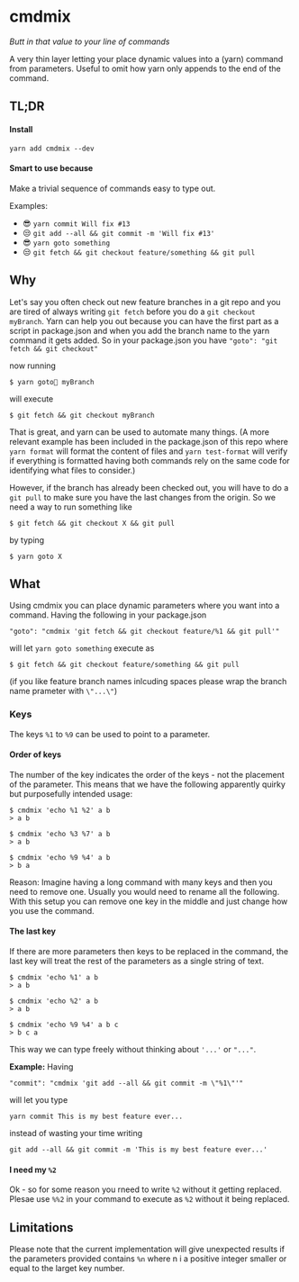 # cmdmix
_Butt in that value to your line of commands_

A very thin layer letting your place dynamic values into a (yarn) command from parameters. Useful to omit how yarn only appends to the end of the command.

## TL;DR

#### Install

    yarn add cmdmix --dev


#### Smart to use because

Make a trivial sequence of commands easy to type out. 

Examples:

- 😎 `yarn commit Will fix #13` 
- 😒 `git add --all && git commit -m 'Will fix #13'`
- 😎 `yarn goto something` 
- 😒 `git fetch && git checkout feature/something && git pull`


    
    
    
## Why

Let's say you often check out new feature branches in a git repo and you are tired of always writing `git fetch` before you do a `git checkout myBranch`. Yarn can help you out because you can have the first part as a script in package.json and when you add the branch name to the yarn command it gets added. So in your package.json you have `"goto": "git fetch && git checkout"`

now running 

    $ yarn goto myBranch
    
will execute 

    $ git fetch && git checkout myBranch

That is great, and yarn can be used to automate many things. (A more relevant example has been included in the package.json of this repo where `yarn format` will format the content of files and `yarn test-format` will verify if everything is formatted having both commands rely on the same code for identifying what files to consider.)  

  However, if the branch has already been checked out, you will have to do a `git pull` to make sure you have the last changes from the origin. So we need a way to run something like

    $ git fetch && git checkout X && git pull
    
by typing 

	$ yarn goto X
    
    
    
## What

Using cmdmix you can place dynamic parameters where you want into a command. Having the following in your package.json 

    "goto": "cmdmix 'git fetch && git checkout feature/%1 && git pull'"

will let `yarn goto something` execute as 

    $ git fetch && git checkout feature/something && git pull
    
(if you like feature branch names inlcuding spaces please wrap the branch name prameter with `\"...\"`)
    

### Keys

The keys `%1` to `%9` can be used to point to a parameter. 


#### Order of keys

The number of the key indicates the order of the keys - not the placement of the parameter. This means that we have the following apparently quirky but purposefully intended usage:

```
$ cmdmix 'echo %1 %2' a b
> a b

$ cmdmix 'echo %3 %7' a b
> a b

$ cmdmix 'echo %9 %4' a b
> b a

```

Reason: Imagine having a long command with many keys and then you need to remove one. Usually you would need to rename all the following. With this setup you can remove one key in the middle and just change how you use the command. 


#### The last key

If there are more parameters then keys to be replaced in the command, the last key will treat the rest of the parameters as a single string of text. 

```
$ cmdmix 'echo %1' a b
> a b

$ cmdmix 'echo %2' a b
> a b

$ cmdmix 'echo %9 %4' a b c
> b c a

```

This way we can type freely without thinking about `'...'` or `"..."`. 

**Example:** Having 

    "commit": "cmdmix 'git add --all && git commit -m \"%1\"'"
    
will let you type 

    yarn commit This is my best feature ever...
    
instead of wasting your time writing

    git add --all && git commit -m 'This is my best feature ever...'

#### I need my `%2`

Ok - so for some reason you rneed to write `%2` without it getting replaced. Plesae use `%%2` in your command to execute as `%2` without it being replaced. 
    
    
## Limitations

Please note that the current implementation will give unexpected results if the parameters provided contains `%n` where n i a positive integer smaller or equal to the larget key number. 